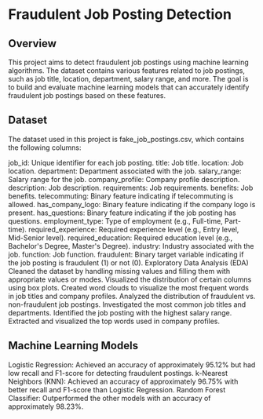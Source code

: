 # Fraudulent Job Posting Detection
## Overview
This project aims to detect fraudulent job postings using machine learning algorithms. The dataset contains various features related to job postings, such as job title, location, department, salary range, and more. The goal is to build and evaluate machine learning models that can accurately identify fraudulent job postings based on these features.

## Dataset
The dataset used in this project is fake_job_postings.csv, which contains the following columns:

job_id: Unique identifier for each job posting.
title: Job title.
location: Job location.
department: Department associated with the job.
salary_range: Salary range for the job.
company_profile: Company profile description.
description: Job description.
requirements: Job requirements.
benefits: Job benefits.
telecommuting: Binary feature indicating if telecommuting is allowed.
has_company_logo: Binary feature indicating if the company logo is present.
has_questions: Binary feature indicating if the job posting has questions.
employment_type: Type of employment (e.g., Full-time, Part-time).
required_experience: Required experience level (e.g., Entry level, Mid-Senior level).
required_education: Required education level (e.g., Bachelor's Degree, Master's Degree).
industry: Industry associated with the job.
function: Job function.
fraudulent: Binary target variable indicating if the job posting is fraudulent (1) or not (0).
Exploratory Data Analysis (EDA)
Cleaned the dataset by handling missing values and filling them with appropriate values or modes.
Visualized the distribution of certain columns using box plots.
Created word clouds to visualize the most frequent words in job titles and company profiles.
Analyzed the distribution of fraudulent vs. non-fraudulent job postings.
Investigated the most common job titles and departments.
Identified the job posting with the highest salary range.
Extracted and visualized the top words used in company profiles.

## Machine Learning Models
Logistic Regression: Achieved an accuracy of approximately 95.12% but had low recall and F1-score for detecting fraudulent postings.
k-Nearest Neighbors (KNN): Achieved an accuracy of approximately 96.75% with better recall and F1-score than Logistic Regression.
Random Forest Classifier: Outperformed the other models with an accuracy of approximately 98.23%.
